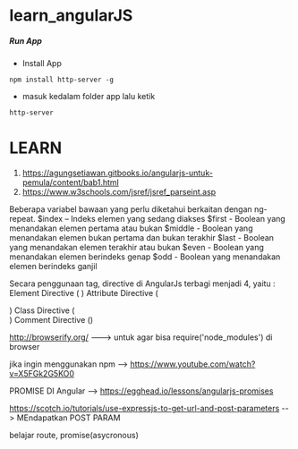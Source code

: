 # learn_angularJS
<h5>Run App</h5>

- Install App

```
npm install http-server -g
```

- masuk kedalam folder app lalu ketik 

```
http-server
```

# LEARN

1. https://agungsetiawan.gitbooks.io/angularjs-untuk-pemula/content/bab1.html
2. https://www.w3schools.com/jsref/jsref_parseint.asp

Beberapa variabel bawaan yang perlu diketahui berkaitan dengan ng-repeat.
$index – Indeks elemen yang sedang diakses
$first - Boolean yang menandakan elemen pertama atau bukan
$middle - Boolean yang menandakan elemen bukan pertama dan bukan terakhir
$last - Boolean yang menandakan elemen terakhir atau bukan
$even - Boolean yang menandakan elemen berindeks genap
$odd - Boolean yang menandakan elemen berindeks ganjil


Secara penggunaan tag, directive di AngularJs terbagi menjadi 4, yaitu :
Element Directive (<my-directive></my-directive> )
Attribute Directive (<div my-directive></div>)
Class Directive (<div class="my-directive"></div>)
Comment Directive (<!--directive:my-directive-->)


http://browserify.org/ ---> untuk agar bisa require('node_modules') di browser

jika ingin menggunakan npm --> https://www.youtube.com/watch?v=X5FGk2G5KO0


PROMISE DI Angular --> https://egghead.io/lessons/angularjs-promises

https://scotch.io/tutorials/use-expressjs-to-get-url-and-post-parameters --> MEndapatkan POST PARAM 

belajar route, promise(asycronous)